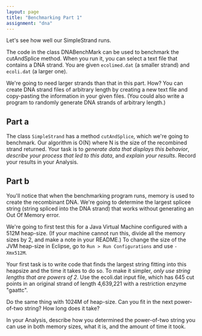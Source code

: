 ```yaml
---
layout: page
title: "Benchmarking Part 1"
assignment: "dna"
---
```

<p>Let's see how well our SimpleStrand runs.</p>
<p>The code in the class DNABenchMark can be used to benchmark the cutAndSplice method. When you run it, you can select a text file that contains a DNA strand. You are given <code>ecolimed.dat</code> (a smaller strand) and <code>ecoli.dat</code> (a larger one).</p>
<p>We're going to need larger strands than that in this part. How? You can create DNA strand files of arbitrary length by creating a new text file and copy-pasting the information in your given files. (You could also write a program to randomly generate DNA strands of arbitrary length.)</p>
<h2>Part a</h2>
<p>The class <code>SimpleStrand</code> has a method <code>cutAndSplice</code>, which we're going to benchmark. Our algorithm is O(N) where N is the size of the recombined strand returned. Your task is to <em>generate data that displays this behavior</em>, <em>describe your process that led to this data</em>, and <em>explain your results</em>. Record your results in your Analysis.</p>
<h2>Part b</h2>
<p>You'll notice that when the benchmarking program runs, memory is used to create the recombinant DNA. We're going to determine the largest splicee string (string spliced into the DNA strand) that works without generating an Out Of Memory error.</p>
<p>We're going to first test this for a Java Virtual Machine configured with a 512M heap-size. (If your machine cannot run this, divide all the memory sizes by 2, and make a note in your README.) To change the size of the JVM heap-size in Eclipse, go to <code>Run > Run Configurations</code> and use <code>-Xmx512M</code>.</p>
<p>Your first task is to write code that finds the largest string fitting into this heapsize and the time it takes to do so. To make it simpler, <em>only use string lengths that are powers of 2</em>. Use the ecoli.dat input file, which has 645 cut points in an original strand of length 4,639,221 with a restriction enzyme "gaattc".</p>
<p>Do the same thing with 1024M of heap-size. Can you fit in the next power-of-two string? How long does it take?</p>
<p>In your Analysis, describe how you determined the power-of-two string you can use in both memory sizes, what it is, and the amount of time it took.</p>
